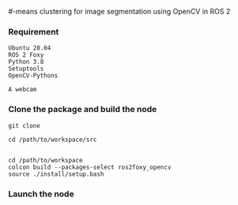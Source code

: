 #-means clustering for image segmentation using OpenCV in ROS 2

### Requirement
```
Ubuntu 20.04
ROS 2 Foxy
Python 3.8
Setuptools 
OpenCV-Pythons

A webcam
```

### Clone the package and build the node
```
git clone

cd /path/to/workspace/src


cd /path/to/workspace
colcon build --packages-select ros2foxy_opencv
source ./install/setup.bash
```

### Launch the node 
```
```
